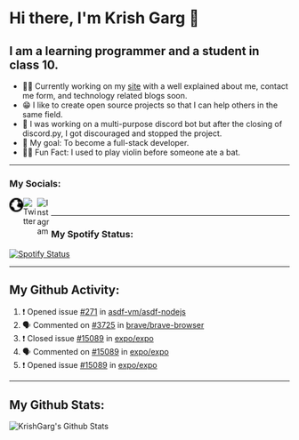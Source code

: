 # Hi there, I'm Krish Garg  👋

## I am a learning programmer and a student in class 10.
- 👨‍💻 Currently working on my [site](https://www.krishgarg.ga) with a well explained about me, contact me form, and technology related blogs soon.
- 😁 I like to create open source projects so that I can help others in the same field.
- 🤖 I was working on a multi-purpose discord bot but after the closing of discord.py, I got discouraged and stopped the project.
- 🥅 My goal: To become a full-stack developer.
- 👨‍🏭 Fun Fact: I used to play violin before someone ate a bat.
---
### My Socials:
[<img align="left" alt="Website" width="25px" src="https://raw.githubusercontent.com/iconic/open-iconic/master/svg/globe.svg" />][website]
[<img align="left" alt="Twitter" width="25px" src="https://cdn.jsdelivr.net/npm/simple-icons@v3/icons/twitter.svg" />][twitter]
[<img align="left" alt="Instagram" width="25px" src="https://cdn.jsdelivr.net/npm/simple-icons@v3/icons/instagram.svg" />][instagram]
<br />

---

### My Spotify Status:
[<img src="https://readme-spotify-status-ten.vercel.app/api/run-spotify-status" alt="Spotify Status" width="400" />](https://open.spotify.com/user/2s0gb214xlmojv1cb8hb9ihze)


---
## My Github Activity:
<!--START_SECTION:activity-->
1. ❗️ Opened issue [#271](https://github.com/asdf-vm/asdf-nodejs/issues/271) in [asdf-vm/asdf-nodejs](https://github.com/asdf-vm/asdf-nodejs)
2. 🗣 Commented on [#3725](https://github.com/brave/brave-browser/issues/3725) in [brave/brave-browser](https://github.com/brave/brave-browser)
3. ❗️ Closed issue [#15089](https://github.com/expo/expo/issues/15089) in [expo/expo](https://github.com/expo/expo)
4. 🗣 Commented on [#15089](https://github.com/expo/expo/issues/15089) in [expo/expo](https://github.com/expo/expo)
5. ❗️ Opened issue [#15089](https://github.com/expo/expo/issues/15089) in [expo/expo](https://github.com/expo/expo)
<!--END_SECTION:activity-->

---
## My Github Stats:
<img align="left" alt="KrishGarg's Github Stats" src="https://github-readme-stats-plum-chi.vercel.app/api?username=KrishGarg&show_icons=true&hide_border=true&theme=tokyonight" />

[website]: https://krishgarg.ga/
[twitter]: https://twitter.com/KrishGa95586696
[instagram]: https://www.instagram.com/krishgarg6306/
